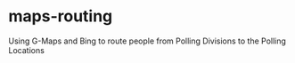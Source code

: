 # maps-routing
Using G-Maps and Bing to route people from Polling Divisions to the Polling Locations
